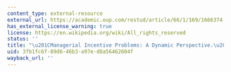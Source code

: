 ```yaml
---
content_type: external-resource
external_url: https://academic.oup.com/restud/article/66/1/169/1666374
has_external_license_warning: true
license: https://en.wikipedia.org/wiki/All_rights_reserved
status: ''
title: "\u201CManagerial Incentive Problems: A Dynamic Perspective.\u201D"
uid: 3fb1fc6f-89d6-46b3-a97e-d8a56462604f
wayback_url: ''
---
```

